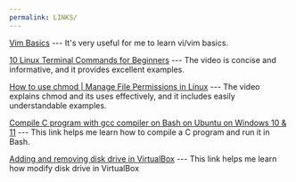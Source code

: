 ```yaml
---
permalink: LINKS/
---
```

[Vim Basics](https://youtu.be/ggSyF1SVFr4?si=J8_XKPxVu63ntte_) --- It's very useful for me to learn vi/vim basics.

[10 Linux Terminal Commands for Beginners](https://youtu.be/CpTfQ-q6MPU?si=LUBMoZo24tXMiqA) --- The video is concise and informative, and it provides excellent examples.

[How to use chmod | Manage File Permissions in Linux](https://www.youtube.com/watch?v=ngJG6Ix5FR4) --- The video explains chmod and its uses effectively, and it includes easily understandable examples.

[Compile C program with gcc compiler on Bash on Ubuntu on Windows 10 & 11](https://developerinsider.co/compile-c-program-with-gcc-compiler-on-bash-on-ubuntu-on-windows-10/) --- This link helps me learn how to compile a C program and run it in Bash.

[Adding and removing disk drive in VirtualBox](https://progmar.net.pl/en/knowledge-base/virtualbox-adding-removing-disk-drive) --- This link helps me learn how modify disk drive in VirtualBox
